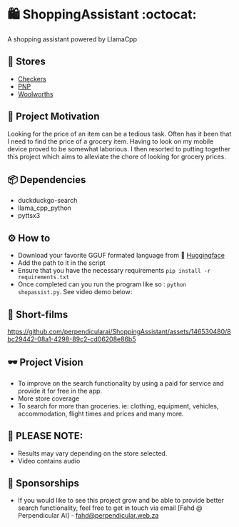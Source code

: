 # 🛍️ ShoppingAssistant :octocat:
A shopping assistant powered by LlamaCpp

## 🏪 Stores
- [Checkers](https://www.checkers.co.za)
- [PNP](https://www.pnp.co.za/)
- [Woolworths](https://woolworths.co.za)

## 🧃 Project Motivation

Looking for the price of an item can be a tedious task. Often has it been that I need to find the price of a grocery item. 
Having to look on my mobile device proved to be somewhat laborious. I then resorted to putting together this project which aims to alleviate the chore of looking for grocery prices.

## 📦 Dependencies
- duckduckgo-search
- llama_cpp_python
- pyttsx3

## ⚙️ How to
- Download your favorite GGUF formated language from 🤗 [Huggingface](https://huggingface.co/models?pipeline_tag=text-generation&sort=trending&search=gguf)
- Add the path to it in the script
- Ensure that you have the necessary requirements `pip install -r requirements.txt`
- Once completed can you run the program like so : `python shopassist.py`. See video demo below:

## 🎥 Short-films

https://github.com/perpendicularai/ShoppingAssistant/assets/146530480/8bc29442-08a1-4298-89c2-cd06208e86b5

## 🕶️ Project Vision
- To improve on the search functionality by using a paid for service and provide it for free in the app.
- More store coverage
- To search for more than groceries. ie: clothing, equipment, vehicles, accommodation, flight times and prices and many more.

## 🧯 PLEASE NOTE:
- Results may vary depending on the store selected.
- Video contains audio

## 💝 Sponsorships
- If you would like to see this project grow and be able to provide better search functionality, feel free to get in touch via email [Fahd @ Perpendicular AI] - fahd@perpendicular.web.za
